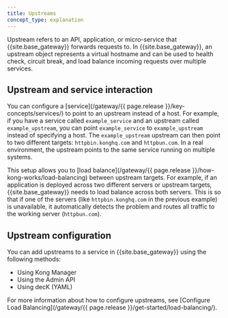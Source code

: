 ```yaml
---
title: Upstreams
concept_type: explanation
---
```


Upstream refers to an API, application, or micro-service that {{site.base_gateway}} forwards requests to.
In {{site.base_gateway}}, an upstream object represents a virtual hostname and can be used to health check, circuit break, and load balance incoming requests over multiple services.

## Upstream and service interaction

You can configure a [service](/gateway/{{ page.release }}/key-concepts/services/) to point to an upstream instead of a host. 
For example, if you have a service called `example_service` and an upstream called `example_upstream`, you can point `example_service` to `example_upstream` instead of specifying a host. 
The `example_upstream` upstream can then point to two different targets: `httpbin.konghq.com` and `httpbun.com`. 
In a real environment, the upstream points to the same service running on multiple systems.

This setup allows you to [load balance](/gateway/{{ page.release }}/how-kong-works/load-balancing) between upstream targets. 
For example, if an application is deployed across two different servers or upstream targets, {{site.base_gateway}} needs to load balance across both servers. 
This is so that if one of the servers (like `httpbin.konghq.com` in the previous example) is unavailable, it automatically detects the problem and routes all traffic to the working server (`httpbun.com`). 


## Upstream configuration

You can add upstreams to a service in {{site.base_gateway}} using the following methods:

* Using Kong Manager
* Using the Admin API
* Using decK (YAML)

For more information about how to configure upstreams, see [Configure Load Balancing](/gateway/{{ page.release }}/get-started/load-balancing/). 
